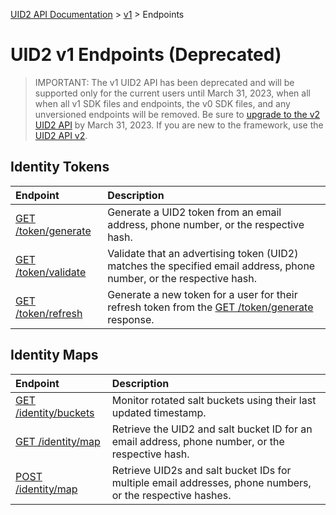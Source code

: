 [UID2 API Documentation](../../README.md) > [v1](../README.md) > Endpoints

# UID2 v1 Endpoints (Deprecated)

>IMPORTANT: The v1 UID2 API has been deprecated and will be supported only for the current users until March 31, 2023, when all when all v1 SDK files and endpoints, the v0 SDK files, and any unversioned endpoints will be removed. Be sure to [upgrade to the v2 UID2 API](../v2/upgrade-guide.md) by March 31, 2023. If you are new to the framework, use the [UID2 API v2](../v2/README.md).

## Identity Tokens

| Endpoint | Description |
| :--- | :--- |
| [GET /token/generate](./get-token-generate.md) | Generate a UID2 token from an email address, phone number, or the respective hash. |
| [GET /token/validate](./get-token-validate.md) | Validate that an advertising token (UID2) matches the specified email address, phone number, or the respective hash. |
| [GET /token/refresh](./get-token-refresh.md) | Generate a new token for a user for their refresh token from the [GET /token/generate](./get-token-generate.md) response. |

## Identity Maps

| Endpoint | Description |
| :--- | :--- |
| [GET /identity/buckets](./get-identity-buckets.md) | Monitor rotated salt buckets using their last updated timestamp. |
| [GET /identity/map](./get-identity-map.md) | Retrieve the UID2 and salt bucket ID for an email address, phone number, or the respective hash. |
| [POST /identity/map](./post-identity-map.md) | Retrieve UID2s and salt bucket IDs for multiple email addresses, phone numbers, or the respective hashes.  |

